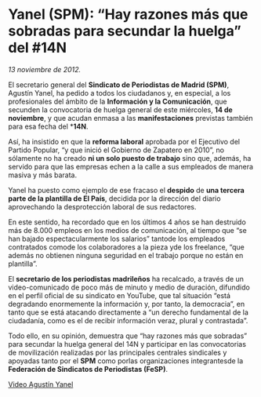 # Yanel (SPM): “Hay razones más que sobradas para secundar la huelga” del #14N

*13 noviembre de 2012.*

El secretario general del **Sindicato de Periodistas de Madrid (SPM)**, Agustín Yanel, ha pedido a todos los ciudadanos y, en especial, a los profesionales del ámbito de la **Información y la Comunicación**, que secunden la convocatoria de huelga general de este miércoles, **14 de noviembre**, y que acudan enmasa a las **manifestaciones** previstas también para esa fecha del ***14N**.

Así, ha insistido en que la **reforma laboral** aprobada por el Ejecutivo del Partido Popular, “y que inició el Gobierno de Zapatero en 2010”, no sólamente no ha creado **ni un solo puesto de trabajo** sino que, además, ha servido para que las empresas echen a la calle a sus empleados de manera masiva y más barata.

Yanel ha puesto como ejemplo de ese fracaso el **despido** de **una tercera parte de la plantilla de El País**, decidida por la dirección del diario aprovechando la desprotección laboral de sus redactores.

En este sentido, ha recordado que en los últimos 4 años se han destruido más de 8.000 empleos en los medios de comunicación, al tiempo que “se han bajado espectacularmente los salarios” tantode los empleados contratados comode los colaboradores a la pieza yde los freelance, “que además no obtienen ninguna seguridad en el trabajo porque no están en plantilla”.

El **secretario de los periodistas madrileños** ha recalcado, a través de un video-comunicado de poco más de minuto y medio de duración, difundido en el perfil oficial de su sindicato en YouTube, que tal situación “está degradando enormemente la información y, por tanto, la democracia”, en tanto que se está atacando directamente a “un derecho fundamental de la ciudadanía, como es el de recibir información veraz, plural y contrastada”.

Todo ello, en su opinión, demuestra que “hay razones más que sobradas” para secundar la huelga general del 14N y participar en las convocatorias de movilización realizadas por las principales centrales sindicales y apoyadas tanto por el **SPM** como porlas organizaciones integrantesde la **Federación de Sindicatos de Periodistas (FeSP)**.

[Video Agustín Yanel](https://www.youtube.com/watch?v=2clvfoo3_Vc)
